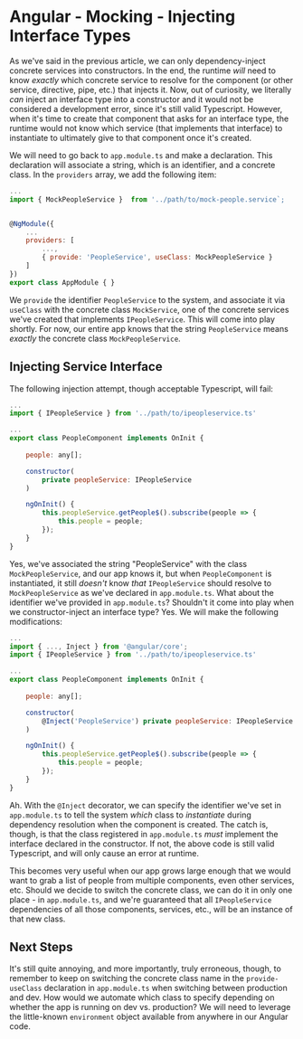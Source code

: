 # Angular - Mocking - Injecting Interface Types

As we've said in the previous article, we can only dependency-inject concrete services into constructors. In the end, the runtime *will* need to know *exactly* which concrete
service to resolve for the component (or other service, directive, pipe, etc.) that injects it. Now, out of curiosity, we literally *can* inject an interface type into a
constructor and it would not be considered a development error, since it's still valid Typescript. However, when it's time to create that component that asks for an interface
type, the runtime would not know which service (that implements that interface) to instantiate to ultimately give to that component once it's created.

We will need to go back to `app.module.ts` and make a declaration. This declaration will associate a string, which is an identifier, and a concrete class. In the `providers`
array, we add the following item:

```javascript
...
import { MockPeopleService }  from '../path/to/mock-people.service`;


@NgModule({
    ...
    providers: [
        ...,
        { provide: 'PeopleService', useClass: MockPeopleService }
    ]
})
export class AppModule { }
```

We `provide` the identifier `PeopleService` to the system, and associate it via `useClass` with the concrete class `MockService`, one of the concrete services 
we've created that implements `IPeopleService`. This will come into play shortly. For now, our entire app knows that the string `PeopleService` means *exactly* the
concrete class `MockPeopleService`.

## Injecting Service Interface

The following injection attempt, though acceptable Typescript, will fail:

```javascript
...
import { IPeopleService } from '../path/to/ipeopleservice.ts'

...
export class PeopleComponent implements OnInit {
    
    people: any[];

    constructor(
        private peopleService: IPeopleService
    )

    ngOnInit() {
        this.peopleService.getPeople$().subscribe(people => {
            this.people = people;
        });
    }
}
```

Yes, we've associated the string "PeopleService" with the class `MockPeopleService`, and our app knows it, but when `PeopleComponent` is instantiated, it still *doesn't*
know *that* `IPeopleService` should resolve to `MockPeopleService` as we've declared in `app.module.ts`. What about the identifier we've provided in `app.module.ts`?
Shouldn't it come into play when we constructor-inject an interface type? Yes. We will make the following modifications:


```javascript
...
import { ..., Inject } from '@angular/core';
import { IPeopleService } from '../path/to/ipeopleservice.ts'

...
export class PeopleComponent implements OnInit {
    
    people: any[];

    constructor(
        @Inject('PeopleService') private peopleService: IPeopleService
    )

    ngOnInit() {
        this.peopleService.getPeople$().subscribe(people => {
            this.people = people;
        });
    }
}
```

Ah. With the `@Inject` decorator, we can specify the identifier we've set in `app.module.ts` to tell the system *which* class to *instantiate* during dependency
resolution when the component is created. The catch is, though, is that the class registered in `app.module.ts` *must* implement the interface declared in the constructor.
If not, the above code is still valid Typescript, and will only cause an error at runtime.

This becomes very useful when our app grows large enough that we would want to grab a list of people from multiple components, even other services, etc. Should we decide to
switch the concrete class, we can do it in only one place - in `app.module.ts`, and we're guaranteed that all `IPeopleService` dependencies of all those components,
services, etc., will be an instance of that new class.

## Next Steps

It's still quite annoying, and more importantly, truly erroneous, though, to remember to keep on switching the concrete class name in the `provide-useClass` declaration
in `app.module.ts` when switching between production and dev. How would we automate which class to specify depending on whether the app is running on dev vs. production?
We will need to leverage the little-known `environment` object available from anywhere in our Angular code.